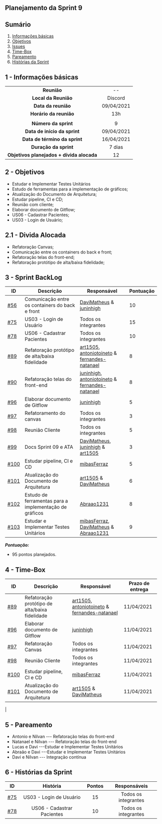## Planejamento da Sprint 9

## Sumário

1. [Informações básicas](#1---informações-básicas)
1. [Objetivos](#2---objetivos)
1. [Issues](#3---issues)
1. [Time-Box](#4---time-box)
1. [Pareamento](#5---pareamento)
1. [Histórias da Sprint](#6---Histórias-da-Sprint)


## 1 - Informações básicas

| | |
|:--:|:--:|
|**Reunião**|--|
|**Local da Reunião**|Discord|
|**Data da reunião**|09/04/2021|
|**Horário da reunião**|13h|
||||
|**Número da sprint**|9|
|**Data de início da sprint**|09/04/2021|
|**Data de término da sprint**|16/04/2021|
|**Duração da sprint**|7 dias|
|**Objetivos planejados + dívida alocada**| 12|  

## 2 - Objetivos

* Estudar e Implementar Testes Unitários
* Estudo de ferramentas para a implementação de gráficos;
* Atualização do Documento de Arquitetura;
* Estudar pipeline, CI e CD;
* Reunião com cliente;
* Elaborar documento de Gitflow;
* US06 - Cadastrar Pacientes;
* US03 - Login de Usuário;

## 2.1 - Divida Alocada

* Refatoração Canvas;
* Comunicação entre os containers do back e front;
* Refatoração telas do front-end;
* Refatoração protótipo de alta/baixa fidelidade;


## 3 - Sprint BackLog
|ID | Descrição | Responsável| Pontuação |
|---|--------------------|--------------|------------- |
|[#56](https://github.com/fga-eps-mds/2020.2-CheeryUP/issues/56) | Comunicação entre os containers do back e front | [DaviMatheus](https://github.com/DaviMatheus)  & [juninhigh](https://github.com/juninhigh) | 10 | 
|[#75](https://github.com/fga-eps-mds/2020.2-CheeryUP/issues/75) | US03 - Login de Usuário | Todos os integrantes | 15 | 
|[#78](https://github.com/fga-eps-mds/2020.2-CheeryUP/issues/78) | US06 - Cadastrar Pacientes | Todos os integrantes | 10 | 
|[#89](https://github.com/fga-eps-mds/2020.2-CheeryUP/issues/89) | Refatoração protótipo de alta/baixa fidelidade |  [art1505](https://github.com/art1505), [antoniotoineto](https://github.com/antoniotoineto) & [fernandes-natanael](https://github.com/fernandes-natanael) | 8 |
|[#90](https://github.com/fga-eps-mds/2020.2-CheeryUP/issues/90) | Refatoração telas do front-end | [juninhigh](https://github.com/juninhigh), [antoniotoineto](https://github.com/antoniotoineto) & [fernandes-natanael](https://github.com/fernandes-natanael)| 8 | 
|[#96](https://github.com/fga-eps-mds/2020.2-CheeryUP/issues/96) | Elaborar documento de Gitflow | [juninhigh](https://github.com/juninhigh)| 5 | 
|[#97](https://github.com/fga-eps-mds/2020.2-CheeryUP/issues/97) | Refatoramento do canvas | Todos os integrantes| 3 | 
|[#98](https://github.com/fga-eps-mds/2020.2-CheeryUP/issues/98) | Reunião Cliente | Todos os integrantes| 5 |
|[#99](https://github.com/fga-eps-mds/2020.2-CheeryUP/issues/99) | Docs Sprint 09 e ATA  | [DaviMatheus](https://github.com/DaviMatheus), [juninhigh](https://github.com/juninhigh) & [art1505](https://github.com/art1505) | 3 | 
|[#100](https://github.com/fga-eps-mds/2020.2-CheeryUP/issues/100) | Estudar pipeline, CI e CD | [mibasFerraz](https://github.com/mibasFerraz)| 5 |
|[#101](https://github.com/fga-eps-mds/2020.2-CheeryUP/issues/101) | Atualização do Documento de Arquitetura | [art1505](https://github.com/art1505) & [DaviMatheus](https://github.com/DaviMatheus)| 6 | 
|[#102](https://github.com/fga-eps-mds/2020.2-CheeryUP/issues/102) |Estudo de ferramentas para a implementação de gráficos| [Abraao1231](https://github.com/Abraao1231)| 8 | 
|[#103](https://github.com/fga-eps-mds/2020.2-CheeryUP/issues/103) |Estudar e Implementar Testes Unitários| [mibasFerraz](https://github.com/mibasFerraz), [DaviMatheus](https://github.com/DaviMatheus) & [Abraao1231](https://github.com/Abraao1231) | 9 |

***Pontuação:***
* 95 pontos planejados.

## 4 - Time-Box
|ID | Descrição | Responsável| Prazo de entrega |
|---|--------------------|--------------|------------- |
|[#89](https://github.com/fga-eps-mds/2020.2-CheeryUP/issues/89) | Refatoração protótipo de alta/baixa fidelidade |  [art1505](https://github.com/art1505), [antoniotoineto](https://github.com/antoniotoineto) & [fernandes-natanael](https://github.com/fernandes-natanael) | 11/04/2021 |
|[#96](https://github.com/fga-eps-mds/2020.2-CheeryUP/issues/96) | Elaborar documento de Gitflow | [juninhigh](https://github.com/juninhigh)|  11/04/2021 | 
|[#97](https://github.com/fga-eps-mds/2020.2-CheeryUP/issues/97) | Refatoração Canvas | Todos os integrantes | 11/04/2021 |
|[#98](https://github.com/fga-eps-mds/2020.2-CheeryUP/issues/98) | Reunião Cliente | Todos os integrantes| 11/04/2021 |
|[#100](https://github.com/fga-eps-mds/2020.2-CheeryUP/issues/100) | Estudar pipeline, CI e CD | [mibasFerraz](https://github.com/mibasFerraz)| 11/04/2021 |
|[#101](https://github.com/fga-eps-mds/2020.2-CheeryUP/issues/101) | Atualização do Documento de Arquitetura | [art1505](https://github.com/art1505) & [DaviMatheus](https://github.com/DaviMatheus)| 11/04/2021 |
|

## 5 - Pareamento

* Antonio e Nilvan --- Refatoração telas do front-end
* Natanael e Nilvan --- Refatoração telas do front-end
* Lucas e Davi ---Estudar e Implementar Testes Unitários
* Abraão e Davi ---Estudar e Implementar Testes Unitários
* Davi e Nilvan --- Integração contínua

## 6 - Histórias da Sprint

 |ID|História|Pontos|Responsáveis|
|:-:|:-----:|:----:|:----------:|
|[#75](https://github.com/fga-eps-mds/2020.2-CheeryUP/issues/75) | US03 - Login de Usuário | 15 | Todos os integrantes |
|[#78](https://github.com/fga-eps-mds/2020.2-CheeryUP/issues/78) | US06 - Cadastrar Pacientes | 10 | Todos os integrantes |
